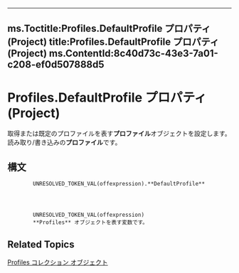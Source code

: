 

---
ms.Toctitle:Profiles.DefaultProfile プロパティ (Project)
title:Profiles.DefaultProfile プロパティ (Project)
ms.ContentId:8c40d73c-43e3-7a01-c208-ef0d507888d5
---
# Profiles.DefaultProfile プロパティ (Project)




取得または既定のプロファイルを表す**プロファイル**オブジェクトを設定します。読み取り/書き込みの**プロファイル**です。

## 構文

            UNRESOLVED_TOKEN_VAL(offexpression).**DefaultProfile**




            UNRESOLVED_TOKEN_VAL(offexpression)
            **Profiles** オブジェクトを表す変数です。



## Related Topics

[Profiles コレクション オブジェクト](0e25c828-6482-4d68-f482-ae72c919f338.md)




